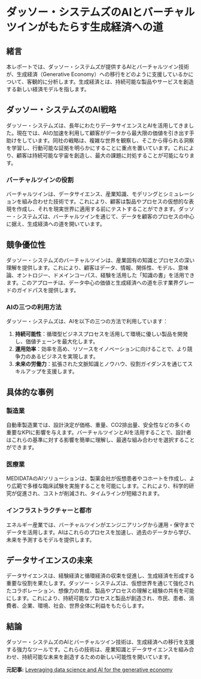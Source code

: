 # ダッソー・システムズのAIとバーチャルツインがもたらす生成経済への道

## 緒言

本レポートでは、ダッソー・システムズが提供するAIとバーチャルツイン技術が、生成経済（Generative Economy）への移行をどのように支援しているかについて、客観的に分析します。生成経済とは、持続可能な製品やサービスを創造する新しい経済モデルを指します。

## ダッソー・システムズのAI戦略

ダッソー・システムズは、長年にわたりデータサイエンスとAIを活用してきました。現在では、AIの加速を利用して顧客がデータから最大限の価値を引き出す手助けをしています。同社の戦略は、複雑な世界を観察し、そこから得られる洞察を学習し、行動可能な証拠を明らかにすることに重点を置いています。これにより、顧客は持続可能な宇宙を創造し、最大の課題に対処することが可能になります。

### バーチャルツインの役割

バーチャルツインは、データサイエンス、産業知識、モデリングとシミュレーションを組み合わせた技術です。これにより、顧客は製品やプロセスの仮想的な表現を作成し、それを現実世界に適用する前にテストすることができます。ダッソー・システムズは、バーチャルツインを通じて、データを顧客のプロセスの中心に据え、生成経済への道を開いています。

## 競争優位性

ダッソー・システムズのバーチャルツインは、産業固有の知識とプロセスの深い理解を提供します。これにより、顧客はデータ、情報、関係性、モデル、意味論、オントロジー、ドメインコーパス、経験を活用した「知識の書」を活用できます。このアプローチは、データ中心の価値と生成経済への道を示す業界グレードのガイドパスを提供します。

### AIの三つの利用方法

ダッソー・システムズは、AIを以下の三つの方法で利用しています：

1. **持続可能性**：循環型ビジネスプロセスを活用して環境に優しい製品を開発し、価値チェーンを最大化します。
2. **運用効率**：効率を高め、リソースをイノベーションに向けることで、より競争力のあるビジネスを実現します。
3. **未来の労働力**：拡張された文脈知識とノウハウ、役割ガイダンスを通じてスキルアップを支援します。

## 具体的な事例

### 製造業

自動車製造業では、設計決定が価格、重量、CO2排出量、安全性などの多くの重要なKPIに影響を与えます。バーチャルツインとAIを活用することで、設計者はこれらの基準に対する影響を簡単に理解し、最適な組み合わせを選択することができます。

### 医療業

MEDIDATAのAIソリューションは、製薬会社が仮想患者やコホートを作成し、より広範で多様な臨床試験を実施することを可能にします。これにより、科学的研究が促進され、コストが削減され、タイムラインが短縮されます。

### インフラストラクチャーと都市

エネルギー産業では、バーチャルツインがエンジニアリングから運用・保守までデータを活用します。AIはこれらのプロセスを加速し、過去のデータから学び、未来を予測するモデルを提供します。

## データサイエンスの未来

データサイエンスは、経験経済と循環経済の収束を促進し、生成経済を形成する重要な役割を果たします。ダッソー・システムズは、仮想世界を通じて強化されたコラボレーション、想像力の育成、製品やプロセスの理解と経験の共有を可能にします。これにより、持続可能なプロセスと製品が創造され、市民、患者、消費者、企業、環境、社会、世界全体に利益をもたらします。

## 結論

ダッソー・システムズのAIとバーチャルツイン技術は、生成経済への移行を支援する強力なツールです。これらの技術は、産業知識とデータサイエンスを組み合わせ、持続可能な未来を創造するための新しい可能性を開いています。

**元記事:** [Leveraging data science and AI for the generative economy](https://www.theengineer.co.uk/content/in-depth/promoted-content-helping-industry-leverage-data-science-and-ai-to-enter-the-generative-economy)